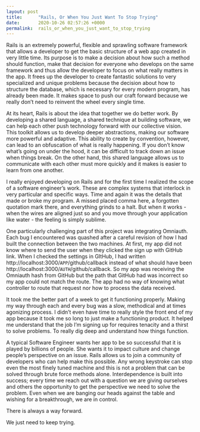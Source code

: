 ```yaml
---
layout: post
title:      "Rails, Or When You Just Want To Stop Trying"
date:       2020-10-26 02:57:26 +0000
permalink:  rails_or_when_you_just_want_to_stop_trying
---
```




Rails is an extremely powerful, flexible and sprawling software framework that allows a developer to get the basic structure of a web app created in very little time. Its purpose is to make a decision about how such a method should function, make that decision for everyone who develops on the same framework and thus allow the developer to focus on what really matters in the app. It frees up the developer to create fantastic solutions to very specialized and unique problems because the decision about how to structure the database, which is necessary for every modern program, has already been made. It makes space to push our craft forward because we really don’t need to reinvent the wheel every single time. 

At its heart, Rails is about the idea that together we do better work. By developing a shared language, a shared technique at building software, we can help each other push technology forward with our collective vision. This toolkit allows us to develop deeper abstractions, making our software more powerful and adaptive. This ability to create by convention, however, can lead to an obfuscation of what is really happening. If you don’t know what’s going on under the hood, it can be difficult to track down an issue when things break. On the other hand, this shared language allows us to communicate with each other must more quickly and it makes is easier to learn from one another.

I really enjoyed developing on Rails and for the first time I realized the scope of a software engineer’s work. These are complex systems that interlock in very particular and specific ways. Time and again it was the details that made or broke my program. A missed placed comma here, a forgotten quotation mark there, and everything grinds to a halt. But when it works - when the wires are aligned just so and you move through your application like water - the feeling is simply sublime. 

One particularly challenging part of this project was integrating Omniauth. Each bug I encountered was quashed after a careful revision of how I had built the connection between the two machines. At first, my app did not know where to send the user when they clicked the sign up with GitHub link. When I checked the settings in GItHub, I had written http://localhost:3000/`APP`/github/callback instead of what should have been http://localhost:3000/`AUTH`/github/callback. So my app was receiving the Omniauth hash from GitHub but the path that GitHub had was incorrect so my app could not match the route. The app had no way of knowing what controller to route that request nor how to process the data received. 

It took me the better part of a week to get it functioning properly. Making my way through each and every bug was a slow, methodical and at times agonizing process. I didn’t even have time to really style the front end of my app because it took me so long to just make a functioning product. It helped me understand that the job I’m signing up for requires tenacity and a thirst to solve problems. To really dig deep and understand how things function.

A typical Software Engineer wants her app to be so successful that it is played by billions of people. She wants it to impact culture and change people’s perspective on an issue. Rails allows us to join a community of developers who can help make this possible. Any wrong keystroke can stop even the most finely tuned machine and this is not a problem that can be solved through brute force methods alone. Interdependence is built into success; every time we reach out with a question we are giving ourselves and others the opportunity to get the perspective we need to solve the problem. Even when we are banging our heads against the table and wishing for a breakthrough, we are in control. 

There is always a way forward. 

We just need to keep trying. 
